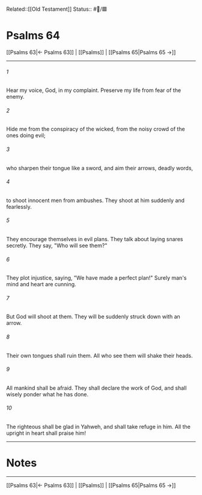 Related::[[Old Testament]]
Status:: #📖/🟥
# Psalms 64

[[Psalms 63|← Psalms 63]] | [[Psalms]] | [[Psalms 65|Psalms 65 →]]
***



###### 1 
Hear my voice, God, in my complaint. Preserve my life from fear of the enemy. 

###### 2 
Hide me from the conspiracy of the wicked, from the noisy crowd of the ones doing evil; 

###### 3 
who sharpen their tongue like a sword, and aim their arrows, deadly words, 

###### 4 
to shoot innocent men from ambushes. They shoot at him suddenly and fearlessly. 

###### 5 
They encourage themselves in evil plans. They talk about laying snares secretly. They say, "Who will see them?" 

###### 6 
They plot injustice, saying, "We have made a perfect plan!" Surely man's mind and heart are cunning. 

###### 7 
But God will shoot at them. They will be suddenly struck down with an arrow. 

###### 8 
Their own tongues shall ruin them. All who see them will shake their heads. 

###### 9 
All mankind shall be afraid. They shall declare the work of God, and shall wisely ponder what he has done. 

###### 10 
The righteous shall be glad in Yahweh, and shall take refuge in him. All the upright in heart shall praise him!

---
# Notes


***
[[Psalms 63|← Psalms 63]] | [[Psalms]] | [[Psalms 65|Psalms 65 →]]
